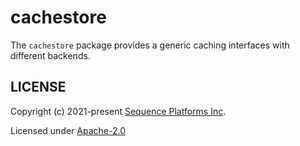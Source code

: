 # cachestore

The `cachestore` package provides a generic caching interfaces with different
backends.

## LICENSE

Copyright (c) 2021-present [Sequence Platforms Inc](https://sequence.xyz).

Licensed under [Apache-2.0](./LICENSE)
